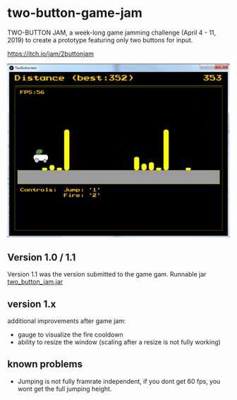 # two-button-game-jam
TWO-BUTTON JAM, a week-long game jamming challenge (April 4 - 11, 2019) to create a prototype featuring only two buttons for input.

https://itch.io/jam/2buttonjam

![screenshot](/screenshot.png?raw=true "Screenshot")

## Version 1.0 / 1.1
Version 1.1 was the version submitted to the game gam.
Runnable jar [two_button_jam.jar](https://github.com/cluder/two-button-game-jam/releases/download/v1.1/two_button_jam_v1.1.jar)

## version 1.x
additional improvements after game jam:
* gauge to visualize the fire cooldown
* ability to resize the window (scaling after a resize is not fully working)

## known problems
* Jumping is not fully framrate independent, if you dont get 60 fps, you wont get the full jumping height.
